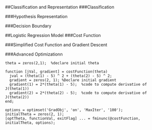 ##Classification and Representation
###Classification

###Hypothesis Representation

###Decision Boundary


##Logistic Regression Model
###Cost Function


###Simplified Cost Function and Gradient Descent


###Advanced Optimizationn

```
theta = zeros(2,1);  %declare initial theta

function [jVal, gradient] = costFunction(theta)
  jval = (theta(1) - 5) ^ 2 + (theta(2) - 5) ^ 2;
  gradient = zeros(2, 1); %Declare initial gradient
  gradient(1) = 2*(theta(1) - 5);  %code to compute derivative of J(theta(1))
  gradient(2) = 2*(theta(2) - 5);  %code to compute derivative of J(theta(2))
end;

options = optimset('GradObj', 'on', 'MaxIter', '100');
initialTheta = zeros(2, 1);
[optTheta, functionVal, exitFlag] ... = fminunc(@costFunction, initialTheta, options);
```
